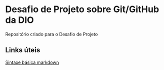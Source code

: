 # Desafio de Projeto sobre Git/GitHub da DIO
Repositório criado para o Desafio de Projeto

## Links úteis
[Sintaxe básica markdown](https://www.markdownguide.org/basic-syntax/)
